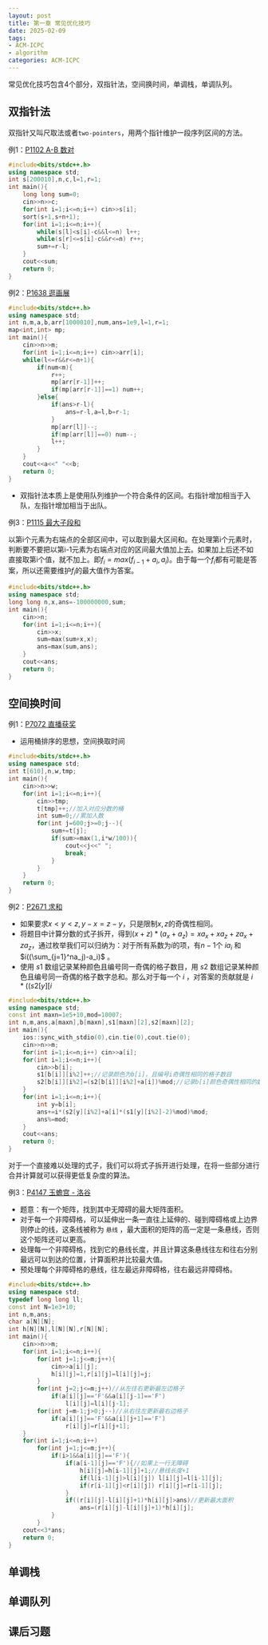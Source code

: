 ```yaml
---
layout: post
title: 第一章 常见优化技巧
date: 2025-02-09
tags:
- ACM-ICPC
- algorithm
categories: ACM-ICPC
---
```


常见优化技巧包含4个部分，双指针法，空间换时间，单调栈，单调队列。
<!-- more -->

## 双指针法

双指针又叫尺取法或者`two-pointers`，用两个指针维护一段序列区间的方法。

例1：[P1102 A-B 数对 ](https://www.luogu.com.cn/problem/P1102)

```c++
#include<bits/stdc++.h>
using namespace std;
int s[200010],n,c,l=1,r=1;
int main(){
	long long sum=0;
	cin>>n>>c;
	for(int i=1;i<=n;i++) cin>>s[i];
	sort(s+1,s+n+1);
	for(int i=1;i<=n;i++){
		while(s[l]<s[i]-c&&l<=n) l++;
		while(s[r]<=s[i]-c&&r<=n) r++;
		sum+=r-l;
	}
	cout<<sum;
	return 0;
}
```

例2：[P1638 逛画展](https://www.luogu.com.cn/problem/P1638)

```c++
#include<bits/stdc++.h>
using namespace std;
int n,m,a,b,arr[1000010],num,ans=1e9,l=1,r=1;
map<int,int> mp;
int main(){
	cin>>n>>m;
	for(int i=1;i<=n;i++) cin>>arr[i];
	while(l<=r&&r<=n+1){
		if(num<m){
			r++;
			mp[arr[r-1]]++;
			if(mp[arr[r-1]]==1) num++;
		}else{
			if(ans>r-l){
				ans=r-l,a=l,b=r-1;
			}
			mp[arr[l]]--;
			if(mp[arr[l]]==0) num--;
			l++;
		}
	}
	cout<<a<<" "<<b;
	return 0;
}
```

- 双指针法本质上是使用队列维护一个符合条件的区间。右指针增加相当于入队，左指针增加相当于出队。

例3：[P1115 最大子段和 ](https://www.luogu.com.cn/problem/P1115)

以第i个元素为右端点的全部区间中，可以取到最大区间和。在处理第i个元素时，判断要不要把以第i-1元素为右端点对应的区间最大值加上去。如果加上后还不如直接取第i个值，就不加上。即$f_i=max(f_{i-1}+a_i,a_i)$。由于每一个$f_i$都有可能是答案，所以还需要维护$f_i$的最大值作为答案。

```c++
#include<bits/stdc++.h>
using namespace std;
long long n,x,ans=-100000000,sum;
int main(){
	cin>>n;
	for(int i=1;i<=n;i++){
		cin>>x;
		sum=max(sum+x,x);
		ans=max(sum,ans);
	}
	cout<<ans;
	return 0;
}
```

## 空间换时间

例1：[P7072 直播获奖](https://www.luogu.com.cn/problem/P7072)

- 运用桶排序的思想，空间换取时间

```c++
#include<bits/stdc++.h>
using namespace std;
int t[610],n,w,tmp;
int main(){
	cin>>n>>w;
	for(int i=1;i<=n;i++){
		cin>>tmp;
		t[tmp]++;//加入对应分数的桶
		int sum=0;//累加人数
		for(int j=600;j>=0;j--){
			sum+=t[j];
			if(sum>=max(1,i*w/100)){
				cout<<j<<" ";
				break;
			}
		}
	}
	return 0;
}
```

例2：[P2671 求和 ](https://www.luogu.com.cn/problem/P2671)

- 如果要求$x<y<z,y-x=z-y$，只是限制$x,z$的奇偶性相同。
- 将题目中计算分数的式子拆开，得到$(x+z)*(a_x+a_z)=xa_x+xa_z+za_x+za_z$，通过枚举我们可以归纳为：对于所有系数为$i$的项，有$n-1$个 $ia_i$ 和 $i((\sum_{j=1}^na_j)-a_i)$ 。
- 使用 $s1$ 数组记录某种颜色且编号同一奇偶的格子数目，用 $s2$ 数组记录某种颜色且编号同一奇偶的格子数字总和。那么对于每一个 $i$ ，对答案的贡献就是 $i*((s2[y][i%2]-a[i])+a[i]*(s1[y][i%2]-1))==i*(s2[y][i%2]+a[i]*(s1[y][i%2]-2))$

```c++
#include<bits/stdc++.h>
using namespace std;
const int maxn=1e5+10,mod=10007;
int n,m,ans,a[maxn],b[maxn],s1[maxn][2],s2[maxn][2];
int main(){
	ios::sync_with_stdio(0),cin.tie(0),cout.tie(0);
	cin>>n>>m;
	for(int i=1;i<=n;i++) cin>>a[i];
	for(int i=1;i<=n;i++){
		cin>>b[i];
		s1[b[i]][i%2]++;//记录颜色为b[i]，且编号i奇偶性相同的格子数目
		s2[b[i]][i%2]=(s2[b[i]][i%2]+a[i])%mod;//记录b[i]颜色奇偶性相同的数字总和
	}
	for(int i=1;i<=n;i++){
		int y=b[i];
		ans+=i*(s2[y][i%2]+a[i]*(s1[y][i%2]-2)%mod)%mod;
		ans%=mod;
	}
	cout<<ans;
	return 0;
}
```

对于一个直接难以处理的式子，我们可以将式子拆开进行处理，在将一些部分进行合并计算就可以获得更低复杂度的算法。

例3：[P4147 玉蟾宫 - 洛谷](https://www.luogu.com.cn/problem/P4147)

- 题意：有一个矩阵，找到其中无障碍的最大矩阵面积。
- 对于每一个非障碍格，可以延伸出一条一直往上延伸的、碰到障碍格或上边界则停止的线，这条线被称为 `悬线` ，最大面积的矩阵的高一定是一条悬线，否则这个矩阵还可以更高。
- 处理每一个非障碍格，找到它的悬线长度，并且计算这条悬线往左和往右分别最远可以到达的位置，计算面积并比较最大值。
- 预处理每个非障碍格的悬线，往左最远非障碍格，往右最远非障碍格。

```c++
#include<bits/stdc++.h>
using namespace std;
typedef long long ll;
const int N=1e3+10;
int n,m,ans;
char a[N][N];
int h[N][N],l[N][N],r[N][N];
int main(){
	cin>>n>>m;
	for(int i=1;i<=n;i++){
		for(int j=1;j<=m;j++){
			cin>>a[i][j];
			h[i][j]=1,r[i][j]=l[i][j]=j;
		}
		for(int j=2;j<=m;j++)//从左往右更新最左边格子
			if(a[i][j]=='F'&&a[i][j-1]=='F')
				l[i][j]=l[i][j-1];
		for(int j=m-1;j>0;j--)//从右往左更新最右边格子
			if(a[i][j]=='F'&&a[i][j+1]=='F')
				r[i][j]=r[i][j+1];
	}
	for(int i=1;i<=n;i++)
		for(int j=1;j<=m;j++){
			if(i>1&&a[i][j]=='F'){
				if(a[i-1][j]=='F'){//如果上一行无障碍
					h[i][j]=h[i-1][j]+1;//悬线长度+1
					if(l[i-1][j]>l[i][j]) l[i][j]=l[i-1][j];
					if(r[i-1][j]<r[i][j]) r[i][j]=r[i-1][j];
				}
				if((r[i][j]-l[i][j]+1)*h[i][j]>ans)//更新最大面积
					ans=(r[i][j]-l[i][j]+1)*h[i][j];
			}
		}
	cout<<3*ans;
	return 0;
}
```



## 单调栈



## 单调队列



## 课后习题

